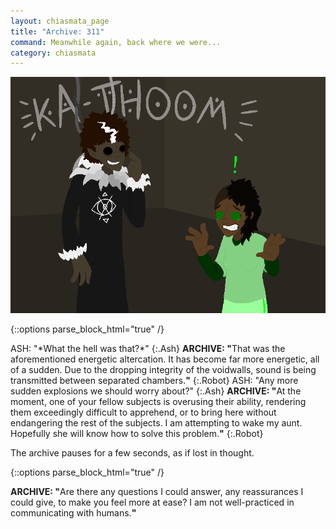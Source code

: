 ```yaml
---
layout: chiasmata_page
title: "Archive: 311"
command: Meanwhile again, back where we were...
category: chiasmata
---
```


![311](/chiasmata/images/narrative/307.png)

{::options parse_block_html="true" /}
<div class="dialogue">
ASH: "*What the hell was that?*" 
{:.Ash}
<b>ARCHIVE: "</b>That was the aforementioned energetic altercation. It has become far more energetic, all of a sudden. Due to the dropping integrity of the voidwalls, sound is being transmitted between separated chambers.<b>"</b> 
{:.Robot}
ASH: "Any more sudden explosions we should worry about?" 
{:.Ash}
<b>ARCHIVE: "</b>At the moment, one of your fellow subjects is overusing their ability, rendering them exceedingly difficult to apprehend, or to bring here without endangering the rest of the subjects. I am attempting to wake my aunt. Hopefully she will know how to solve this problem.<b>"</b> 
{:.Robot}
</div>

The archive pauses for a few seconds, as if lost in thought.

{::options parse_block_html="true" /}
<div class="dialogue Robot">
<b>ARCHIVE: "</b>Are there any questions I could answer, any reassurances I could give, to make you feel more at ease? I am not well-practiced in communicating with humans.<b>"</b>
</div>